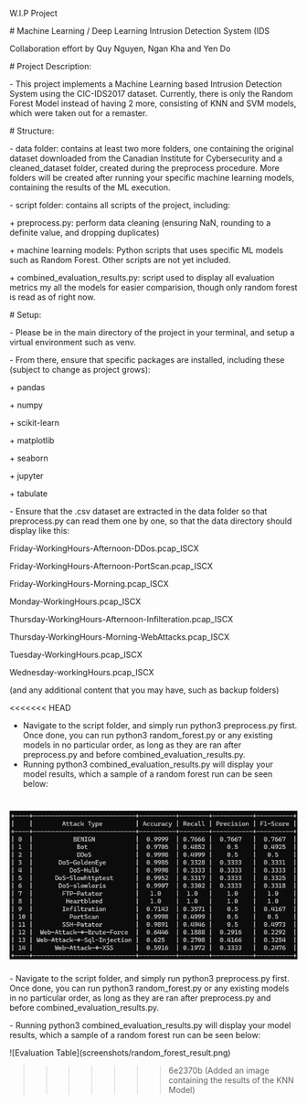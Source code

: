 W.I.P Project

\# Machine Learning / Deep Learning Intrusion Detection System (IDS



Collaboration effort by Quy Nguyen, Ngan Kha and Yen Do



\# Project Description:

\- This project implements a Machine Learning based Intrusion Detection System using the CIC-IDS2017 dataset. Currently, there is only the Random Forest Model instead of having 2 more, consisting of KNN and SVM models, which were taken out for a remaster.



\# Structure:

\- data folder: contains at least two more folders, one containing the original dataset downloaded from the Canadian Institute for Cybersecurity and a cleaned\_dataset folder, created during the preprocess procedure. More folders will be created after running your specific machine learning models, containing the results of the ML execution.

\- script folder: contains all scripts of the project, including:

\+ preprocess.py: perform data cleaning (ensuring NaN, rounding to a definite value, and dropping duplicates)

\+ machine learning models: Python scripts that uses specific ML models such as Random Forest. Other scripts are not yet included.

\+ combined\_evaluation\_results.py: script used to display all evaluation metrics my all the models for easier comparision, though only random forest is read as of right now.



\# Setup:

\- Please be in the main directory of the project in your terminal, and setup a virtual environment such as venv.

\- From there, ensure that specific packages are installed, including these (subject to change as project grows):

\+ pandas

\+ numpy

\+ scikit-learn

\+ matplotlib

\+ seaborn

\+ jupyter

\+ tabulate



\- Ensure that the .csv dataset are extracted in the data folder so that preprocess.py can read them one by one, so that the data directory should display like this:

Friday-WorkingHours-Afternoon-DDos.pcap\_ISCX

Friday-WorkingHours-Afternoon-PortScan.pcap\_ISCX

Friday-WorkingHours-Morning.pcap\_ISCX

Monday-WorkingHours.pcap\_ISCX

Thursday-WorkingHours-Afternoon-Infilteration.pcap\_ISCX

Thursday-WorkingHours-Morning-WebAttacks.pcap\_ISCX

Tuesday-WorkingHours.pcap\_ISCX

Wednesday-workingHours.pcap\_ISCX

(and any additional content that you may have, such as backup folders)

<<<<<<< HEAD
- Navigate to the script folder, and simply run python3 preprocess.py first. Once done, you can run python3 random_forest.py or any existing models in no particular order, as long as they are ran after preprocess.py and before combined_evaluation_results.py. 
- Running python3 combined_evaluation_results.py will display your model results, which a sample of a random forest run can be seen below:


![Evaluation Table](screenshots/random_forest_result.png)
=======


\- Navigate to the script folder, and simply run python3 preprocess.py first. Once done, you can run python3 random\_forest.py or any existing models in no particular order, as long as they are ran after preprocess.py and before combined\_evaluation\_results.py. 

\- Running python3 combined\_evaluation\_results.py will display your model results, which a sample of a random forest run can be seen below:





!\[Evaluation Table](screenshots/random\_forest\_result.png)



>>>>>>> 6e2370b (Added an image containing the results of the KNN Model)
